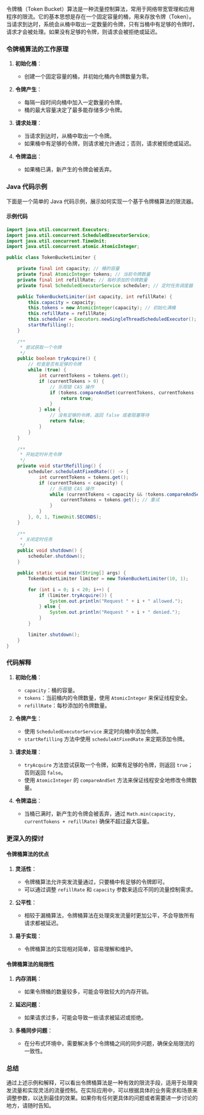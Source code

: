 令牌桶（Token Bucket）算法是一种流量控制算法，常用于网络带宽管理和应用程序的限流。它的基本思想是存在一个固定容量的桶，用来存放令牌（Token）。当请求到达时，系统会从桶中取出一定数量的令牌，只有当桶中有足够的令牌时，请求才会被处理。如果没有足够的令牌，则请求会被拒绝或延迟。

### 令牌桶算法的工作原理

1. **初始化桶**：

   - 创建一个固定容量的桶，并初始化桶内令牌数量为零。

2. **令牌产生**：

   - 每隔一段时间向桶中加入一定数量的令牌。
   - 桶的最大容量决定了最多能存储多少令牌。

3. **请求处理**：

   - 当请求到达时，从桶中取出一个令牌。
   - 如果桶中有足够的令牌，则请求被允许通过；否则，请求被拒绝或延迟。

4. **令牌溢出**：
   - 如果桶已满，新产生的令牌会被丢弃。

### Java 代码示例

下面是一个简单的 Java 代码示例，展示如何实现一个基于令牌桶算法的限流器。

#### 示例代码

```java
import java.util.concurrent.Executors;
import java.util.concurrent.ScheduledExecutorService;
import java.util.concurrent.TimeUnit;
import java.util.concurrent.atomic.AtomicInteger;

public class TokenBucketLimiter {

    private final int capacity; // 桶的容量
    private final AtomicInteger tokens; // 当前令牌数量
    private final int refillRate; // 每秒添加的令牌数量
    private final ScheduledExecutorService scheduler; // 定时任务调度器

    public TokenBucketLimiter(int capacity, int refillRate) {
        this.capacity = capacity;
        this.tokens = new AtomicInteger(capacity); // 初始化满桶
        this.refillRate = refillRate;
        this.scheduler = Executors.newSingleThreadScheduledExecutor();
        startRefilling();
    }

    /**
     * 尝试获取一个令牌
     */
    public boolean tryAcquire() {
        // 检查是否有足够的令牌
        while (true) {
            int currentTokens = tokens.get();
            if (currentTokens > 0) {
                // 乐观锁 CAS 操作
                if (tokens.compareAndSet(currentTokens, currentTokens - 1)) {
                    return true;
                }
            } else {
                // 没有足够的令牌，返回 false 或者阻塞等待
                return false;
            }
        }
    }

    /**
     * 开始定时补充令牌
     */
    private void startRefilling() {
        scheduler.scheduleAtFixedRate(() -> {
            int currentTokens = tokens.get();
            if (currentTokens < capacity) {
                // 乐观锁 CAS 操作
                while (currentTokens < capacity && !tokens.compareAndSet(currentTokens, Math.min(capacity, currentTokens + refillRate))) {
                    currentTokens = tokens.get(); // 重试
                }
            }
        }, 0, 1, TimeUnit.SECONDS);
    }

    /**
     * 关闭定时任务
     */
    public void shutdown() {
        scheduler.shutdown();
    }

    public static void main(String[] args) {
        TokenBucketLimiter limiter = new TokenBucketLimiter(10, 1);

        for (int i = 0; i < 20; i++) {
            if (limiter.tryAcquire()) {
                System.out.println("Request " + i + " allowed.");
            } else {
                System.out.println("Request " + i + " denied.");
            }
        }

        limiter.shutdown();
    }
}
```

### 代码解释

1. **初始化桶**：

   - `capacity`：桶的容量。
   - `tokens`：当前桶内的令牌数量，使用 `AtomicInteger` 来保证线程安全。
   - `refillRate`：每秒添加的令牌数量。

2. **令牌产生**：

   - 使用 `ScheduledExecutorService` 来定时向桶中添加令牌。
   - `startRefilling` 方法中使用 `scheduleAtFixedRate` 来定期添加令牌。

3. **请求处理**：

   - `tryAcquire` 方法尝试获取一个令牌，如果有足够的令牌，则返回 `true`；否则返回 `false`。
   - 使用 `AtomicInteger` 的 `compareAndSet` 方法来保证线程安全地修改令牌数量。

4. **令牌溢出**：
   - 当桶已满时，新产生的令牌会被丢弃，通过 `Math.min(capacity, currentTokens + refillRate)` 确保不超过最大容量。

### 更深入的探讨

#### 令牌桶算法的优点

1. **灵活性**：

   - 令牌桶算法允许突发流量通过，只要桶中有足够的令牌即可。
   - 可以通过调整 `refillRate` 和 `capacity` 参数来适应不同的流量控制需求。

2. **公平性**：

   - 相较于漏桶算法，令牌桶算法在处理突发流量时更加公平，不会导致所有请求都被延迟。

3. **易于实现**：
   - 令牌桶算法的实现相对简单，容易理解和维护。

#### 令牌桶算法的局限性

1. **内存消耗**：

   - 如果令牌桶的数量较多，可能会导致较大的内存开销。

2. **延迟问题**：

   - 如果请求过多，可能会导致一些请求被延迟或拒绝。

3. **多桶同步问题**：
   - 在分布式环境中，需要解决多个令牌桶之间的同步问题，确保全局限流的一致性。

### 总结

通过上述示例和解释，可以看出令牌桶算法是一种有效的限流手段，适用于处理突发流量和实现灵活的流量控制。在实际应用中，可以根据具体的业务需求和场景来调整参数，以达到最佳的效果。如果你有任何更具体的问题或者需要进一步讨论的地方，请随时告知。
